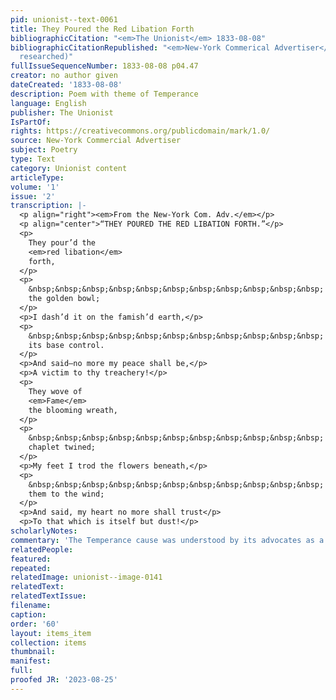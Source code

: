 ```yaml
---
pid: unionist--text-0061
title: They Poured the Red Libation Forth
bibliographicCitation: "<em>The Unionist</em> 1833-08-08"
bibliographicCitationRepublished: "<em>New-York Commerical Advertiser</em> (not yet
  researched)"
fullIssueSequenceNumber: 1833-08-08 p04.47
creator: no author given
dateCreated: '1833-08-08'
description: Poem with theme of Temperance
language: English
publisher: The Unionist
IsPartOf: 
rights: https://creativecommons.org/publicdomain/mark/1.0/
source: New-York Commercial Advertiser
subject: Poetry
type: Text
category: Unionist content
articleType: 
volume: '1'
issue: '2'
transcription: |-
  <p align="right"><em>From the New-York Com. Adv.</em></p>
  <p align="center">“THEY POURED THE RED LIBATION FORTH.”</p>
  <p>
    They pour’d the
    <em>red libation</em>
    forth,
  </p>
  <p>
    &nbsp;&nbsp;&nbsp;&nbsp;&nbsp;&nbsp;&nbsp;&nbsp;&nbsp;&nbsp;&nbsp; And fill’d
    the golden bowl;
  </p>
  <p>I dash’d it on the famish’d earth,</p>
  <p>
    &nbsp;&nbsp;&nbsp;&nbsp;&nbsp;&nbsp;&nbsp;&nbsp;&nbsp;&nbsp;&nbsp; And spurn’d
    its base control.
  </p>
  <p>And said—no more my peace shall be,</p>
  <p>A victim to thy treachery!</p>
  <p>
    They wove of
    <em>Fame</em>
    the blooming wreath,
  </p>
  <p>
    &nbsp;&nbsp;&nbsp;&nbsp;&nbsp;&nbsp;&nbsp;&nbsp;&nbsp;&nbsp;&nbsp; My brow the
    chaplet twined;
  </p>
  <p>My feet I trod the flowers beneath,</p>
  <p>
    &nbsp;&nbsp;&nbsp;&nbsp;&nbsp;&nbsp;&nbsp;&nbsp;&nbsp;&nbsp;&nbsp; And gave
    them to the wind;
  </p>
  <p>And said, my heart no more shall trust</p>
  <p>To that which is itself but dust!</p>
scholarlyNotes: 
commentary: 'The Temperance cause was understood by its advocates as a form of self-control. '
relatedPeople: 
featured: 
repeated: 
relatedImage: unionist--image-0141
relatedText: 
relatedTextIssue: 
filename: 
caption: 
order: '60'
layout: items_item
collection: items
thumbnail: 
manifest: 
full: 
proofed JR: '2023-08-25'
---
```

